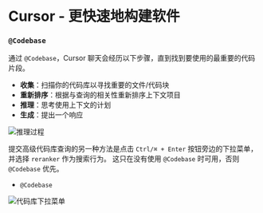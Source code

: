 # Cursor - 更快速地构建软件

### `@Codebase`

通过 `@Codebase`，Cursor 聊天会经历以下步骤，直到找到要使用的最重要的代码片段。

- **收集**：扫描你的代码库以寻找重要的文件/代码块
- **重新排序**：根据与查询的相关性重新排序上下文项目
- **推理**：思考使用上下文的计划
- **生成**：提出一个响应

![推理过程](https://mintlify.s3-us-west-1.amazonaws.com/cursor/images/chat/@codebase.png)

提交高级代码库查询的另一种方法是点击 `Ctrl/⌘ + Enter` 按钮旁边的下拉菜单，并选择 `reranker` 作为搜索行为。
这只在没有使用 `@Codebase` 时可用，否则 `@Codebase` 优先。

- `@Codebase`

![代码库下拉菜单](https://mintlify.s3-us-west-1.amazonaws.com/cursor/images/chat/codebase-dropdown.png)

